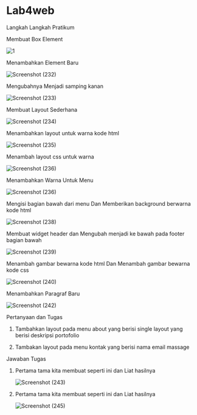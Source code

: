 # Lab4web
Langkah Langkah Pratikum

Membuat Box Element

![1](https://github.com/Hafidza1/Lab4web/assets/115520666/83439c22-9791-468d-9ee9-d5f906cb8355)

Menambahkan Element Baru

![Screenshot (232)](https://github.com/Hafidza1/Lab4web/assets/115520666/4c3ccd19-5e54-495a-8699-17684785bd66)

Mengubahnya Menjadi samping kanan

![Screenshot (233)](https://github.com/Hafidza1/Lab4web/assets/115520666/fa9859c3-6d4c-49e0-bdf0-17bf9b98ef19)

Membuat Layout Sederhana

![Screenshot (234)](https://github.com/Hafidza1/Lab4web/assets/115520666/d24b712d-42b5-4f78-811e-1d33a03e45a8)

Menambahkan layout untuk warna kode html

![Screenshot (235)](https://github.com/Hafidza1/Lab4web/assets/115520666/90b318b5-fa07-4b49-a854-e0701d66d841)

Menambah layout css untuk warna

![Screenshot (236)](https://github.com/Hafidza1/Lab4web/assets/115520666/2d3d25eb-a750-46f1-9a15-e2a7fc88f32b)

Menambahkan Warna Untuk Menu

![Screenshot (236)](https://github.com/Hafidza1/Lab4web/assets/115520666/06a10c5d-4390-41ab-b017-06882cfb8665)

Mengisi bagian bawah dari menu Dan Memberikan background berwarna kode html

![Screenshot (238)](https://github.com/Hafidza1/Lab4web/assets/115520666/82c04134-4fc7-4fca-842c-d1e08260c05c)

Membuat widget header dan Mengubah menjadi ke bawah pada footer bagian bawah

![Screenshot (239)](https://github.com/Hafidza1/Lab4web/assets/115520666/653d059a-9960-43c3-851a-6dee663695fd)

Menambah gambar bewarna kode html Dan Menambah gambar bewarna kode css

![Screenshot (240)](https://github.com/Hafidza1/Lab4web/assets/115520666/badd57ae-06b0-48ed-8494-650dcfe9ddce)

Menambahkan Paragraf Baru

![Screenshot (242)](https://github.com/Hafidza1/Lab4web/assets/115520666/2a2c3289-d184-4fda-883f-6a9b6f1cdbf3)

Pertanyaan dan Tugas

1. Tambahkan layout pada menu about yang berisi single layout yang berisi deskripsi portofolio

2. Tambakan layout pada menu kontak yang berisi nama email massage

Jawaban Tugas

1. Pertama tama kita membuat seperti ini dan Liat hasilnya

   ![Screenshot (243)](https://github.com/Hafidza1/Lab4web/assets/115520666/5e114acb-5b98-4fdf-9756-f66e71960341)

2. Pertama tama kita membuat seperti ini dan Liat hasilnya

   ![Screenshot (245)](https://github.com/Hafidza1/Lab4web/assets/115520666/22e18d97-267d-4f0b-a889-6da0b79b2dea)
